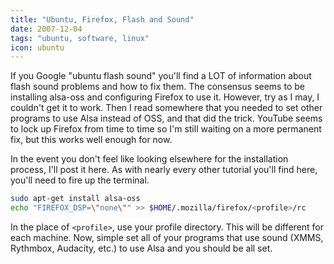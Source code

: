 ```yaml
---
title: "Ubuntu, Firefox, Flash and Sound"
date: 2007-12-04
tags: "ubuntu, software, linux"
icon: ubuntu
---
```


If you Google "ubuntu flash sound" you'll find a LOT of information about flash sound problems and how to fix them. The consensus seems to be installing alsa-oss and configuring Firefox to use it. However, try as I may, I couldn't get it to work. Then I read somewhere that you needed to set other programs to use Alsa instead of OSS, and that did the trick. YouTube seems to lock up Firefox from time to time so I'm still waiting on a more permanent fix, but this works well enough for now.

In the event you don't feel like looking elsewhere for the installation process, I'll post it here. As with nearly every other tutorial you'll find here, you'll need to fire up the terminal.

```bash
sudo apt-get install alsa-oss
echo "FIREFOX_DSP=\"none\"" >> $HOME/.mozilla/firefox/<profile>/rc
```

In the place of `<profile>`, use your profile directory. This will be different for each machine. Now, simple set all of your programs that use sound (XMMS, Rythmbox, Audacity, etc.) to use Alsa and you should be all set.